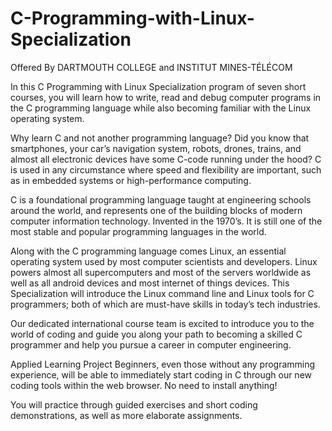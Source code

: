 # C-Programming-with-Linux-Specialization
Offered By  DARTMOUTH COLLEGE and INSTITUT MINES-TÉLÉCOM

In this C Programming with Linux Specialization program of seven short courses, you will learn how to write, read and debug computer programs in the C programming language while also becoming familiar with the Linux operating system.

Why learn C and not another programming language? Did you know that smartphones, your car’s navigation system, robots, drones, trains, and almost all electronic devices have some C-code running under the hood? C is used in any circumstance where speed and flexibility are important, such as in embedded systems or high-performance computing.

C is a foundational programming language taught at engineering schools around the world, and represents one of the building blocks of modern computer information technology. Invented in the 1970’s. It is still one of the most stable and popular programming languages in the world.

Along with the C programming language comes Linux, an essential operating system used by most computer scientists and developers. Linux powers almost all supercomputers and most of the servers worldwide as well as all android devices and most internet of things devices. This Specialization will introduce the Linux command line and Linux tools for C programmers; both of which are must-have skills in today’s tech industries.

Our dedicated international course team is excited to introduce you to the world of coding and guide you along your path to becoming a skilled C programmer and help you pursue a career in computer engineering.

Applied Learning Project
Beginners, even those without any programming experience, will be able to immediately start coding in C through our new coding tools within the web browser. No need to install anything!

You will practice through guided exercises and short coding demonstrations, as well as more elaborate assignments.

